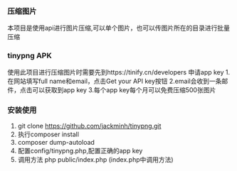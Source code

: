 ### 压缩图片
本项目是使用api进行图片压缩,可以单个图片，也可以传图片所在的目录进行批量压缩

### tinypng APK 
使用此项目进行压缩图片时需要先到https://tinify.cn/developers 申请app key
1.在网站填写full name和email，点击Get your API key按钮
2.email会收到一条邮件，点击可以获取到app key
3.每个app key每个月可以免费压缩500张图片

### 安装使用
1. git clone https://github.com/jackminh/tinypng.git 
2. 执行composer install
3. composer dump-autoload
4. 配置config/tinypng.php,配置正确的app key
5. 调用方法 php public/index.php (index.php中调用方法)
	

